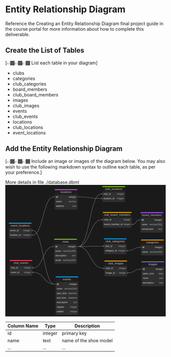 # Entity Relationship Diagram

Reference the Creating an Entity Relationship Diagram final project guide in the course portal for more information about how to complete this deliverable.

## Create the List of Tables

[👉🏾👉🏾👉🏾 List each table in your diagram]
- clubs
- categories
- club_categories
- board_members
- club_board_members
- images
- club_images
- events
- club_events
- locations
- club_locations
- event_locations

## Add the Entity Relationship Diagram

[👉🏾👉🏾👉🏾 Include an image or images of the diagram below. You may also wish to use the following markdown syntax to outline each table, as per your preference.]

More details in file ./database.dbml
![entity relationship diagram](./images/erdiagram.png)

| Column Name | Type | Description |
|-------------|------|-------------|
| id | integer | primary key |
| name | text | name of the shoe model |
| ... | ... | ... |